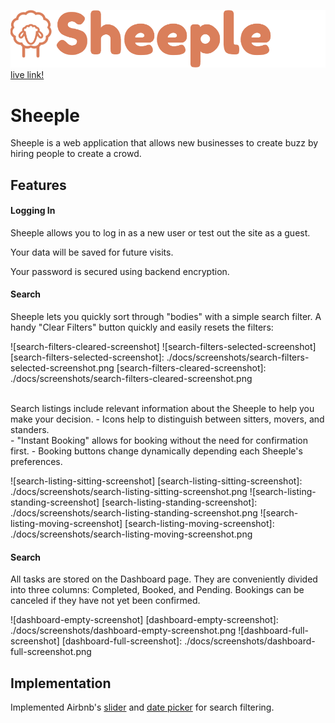 ![sheeple-logo](./app/assets/images/sheeple_logo.png)
[live link!](https://www.sheeple.co)


# Sheeple
Sheeple is a web application that allows new businesses to create buzz by hiring people to create a crowd.


## Features

#### Logging In
Sheeple allows you to log in as a new user or test out the site as a guest.<br>

Your data will be saved for future visits.

Your password is secured using backend encryption.



#### Search
Sheeple lets you quickly sort through "bodies" with a simple search filter. A handy "Clear Filters" button quickly and easily resets the filters: <br>

![search-filters-cleared-screenshot] ![search-filters-selected-screenshot]
[search-filters-selected-screenshot]: ./docs/screenshots/search-filters-selected-screenshot.png
[search-filters-cleared-screenshot]: ./docs/screenshots/search-filters-cleared-screenshot.png

<br>
Search listings include relevant information about the Sheeple to help you make your decision.
- Icons help to distinguish between sitters, movers, and standers.
<br>
- "Instant Booking" allows for booking without the need for confirmation first.
- Booking buttons change dynamically depending each Sheeple's preferences.

![search-listing-sitting-screenshot]
[search-listing-sitting-screenshot]: ./docs/screenshots/search-listing-sitting-screenshot.png
![search-listing-standing-screenshot]
[search-listing-standing-screenshot]: ./docs/screenshots/search-listing-standing-screenshot.png
![search-listing-moving-screenshot]
[search-listing-moving-screenshot]: ./docs/screenshots/search-listing-moving-screenshot.png

#### Search

All tasks are stored on the Dashboard page. They are conveniently divided into three columns: Completed, Booked, and Pending. Bookings can be canceled if they have not yet been confirmed.

![dashboard-empty-screenshot]
[dashboard-empty-screenshot]: ./docs/screenshots/dashboard-empty-screenshot.png
![dashboard-full-screenshot]
[dashboard-full-screenshot]: ./docs/screenshots/dashboard-full-screenshot.png


## Implementation
Implemented Airbnb's [slider][slider] and [date picker][dates] for search filtering.


[slider]: https://github.com/airbnb/rheostat
[dates]: https://github.com/airbnb/react-dates

